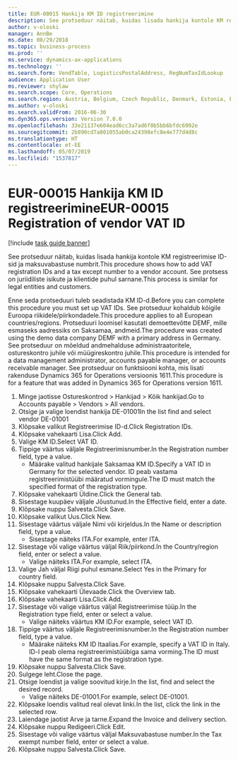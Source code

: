 ```yaml
---
title: EUR-00015 Hankija KM ID registreerimine
description: See protseduur näitab, kuidas lisada hankija kontole KM registreerimise ID-sid ja maksuvabastuse numbrit.
author: v-oloski
manager: AnnBe
ms.date: 08/29/2018
ms.topic: business-process
ms.prod: ''
ms.service: dynamics-ax-applications
ms.technology: ''
ms.search.form: VendTable, LogisticsPostalAddress, RegNumTaxIdLookup
audience: Application User
ms.reviewer: shylaw
ms.search.scope: Core, Operations
ms.search.region: Austria, Belgium, Czech Republic, Denmark, Estonia, Finland, France, Germany, Hungary, Ireland, Italy, Latvia, Lithuania, Netherlands, Poland, Spain, Sweden, United Kingdom
ms.author: v-oloski
ms.search.validFrom: 2016-06-30
ms.dyn365.ops.version: Version 7.0.0
ms.openlocfilehash: 33e21137e604ead6cc3a7ad6f0b5bb6bfdc6992e
ms.sourcegitcommit: 2b890cd7a801055ab0ca24398efc8e4e777d4d8c
ms.translationtype: HT
ms.contentlocale: et-EE
ms.lasthandoff: 05/07/2019
ms.locfileid: "1537817"
---
```

# <a name="eur-00015-registration-of-vendor-vat-id"></a><span data-ttu-id="d62bb-103">EUR-00015 Hankija KM ID registreerimine</span><span class="sxs-lookup"><span data-stu-id="d62bb-103">EUR-00015 Registration of vendor VAT ID</span></span>

[!include [task guide banner](../../includes/task-guide-banner.md)]

<span data-ttu-id="d62bb-104">See protseduur näitab, kuidas lisada hankija kontole KM registreerimise ID-sid ja maksuvabastuse numbrit.</span><span class="sxs-lookup"><span data-stu-id="d62bb-104">This procedure shows how to add VAT registration IDs and a tax except number to a vendor account.</span></span> <span data-ttu-id="d62bb-105">See protsess on juriidiliste isikute ja klientide puhul sarnane.</span><span class="sxs-lookup"><span data-stu-id="d62bb-105">This process is similar for legal entities and customers.</span></span> 

<span data-ttu-id="d62bb-106">Enne seda protseduuri tuleb seadistada KM ID-d.</span><span class="sxs-lookup"><span data-stu-id="d62bb-106">Before you can complete this procedure you must set up VAT IDs.</span></span> <span data-ttu-id="d62bb-107">See protseduur kohaldub kõigile Euroopa riikidele/piirkondadele.</span><span class="sxs-lookup"><span data-stu-id="d62bb-107">This procedure applies to all European countries/regions.</span></span> <span data-ttu-id="d62bb-108">Protseduuri loomisel kasutati demoettevõtte DEMF, mille esmaseks aadressiks on Saksamaa, andmeid.</span><span class="sxs-lookup"><span data-stu-id="d62bb-108">The procedure was created using the demo data company DEMF with a primary address in Germany.</span></span> <span data-ttu-id="d62bb-109">See protseduur on mõeldud andmehalduse administraatoritele, ostureskontro juhile või müügireskontro juhile.</span><span class="sxs-lookup"><span data-stu-id="d62bb-109">This procedure is intended for a data management administrator, accounts payable manager, or accounts receivable manager.</span></span> <span data-ttu-id="d62bb-110">See protseduur on funktsiooni kohta, mis lisati rakenduse Dynamics 365 for Operations versioonis 1611.</span><span class="sxs-lookup"><span data-stu-id="d62bb-110">This procedure is for a feature that was added in Dynamics 365 for Operations version 1611.</span></span>

1. <span data-ttu-id="d62bb-111">Minge jaotisse Ostureskontrod > Hankijad > Kõik hankijad.</span><span class="sxs-lookup"><span data-stu-id="d62bb-111">Go to Accounts payable > Vendors > All vendors.</span></span>
2. <span data-ttu-id="d62bb-112">Otsige ja valige loendist hankija DE-01001</span><span class="sxs-lookup"><span data-stu-id="d62bb-112">In the list find and select vendor DE-01001</span></span>
3. <span data-ttu-id="d62bb-113">Klõpsake valikut Registreerimise ID-d.</span><span class="sxs-lookup"><span data-stu-id="d62bb-113">Click Registration IDs.</span></span>
4. <span data-ttu-id="d62bb-114">Klõpsake vahekaarti Lisa.</span><span class="sxs-lookup"><span data-stu-id="d62bb-114">Click Add.</span></span>
5. <span data-ttu-id="d62bb-115">Valige KM ID.</span><span class="sxs-lookup"><span data-stu-id="d62bb-115">Select VAT ID.</span></span>
6. <span data-ttu-id="d62bb-116">Tippige väärtus väljale Registreerimisnumber.</span><span class="sxs-lookup"><span data-stu-id="d62bb-116">In the Registration number field, type a value.</span></span>
    * <span data-ttu-id="d62bb-117">Määrake valitud hankijale Saksamaa KM ID.</span><span class="sxs-lookup"><span data-stu-id="d62bb-117">Specify a VAT ID in Germany for the selected vendor.</span></span> <span data-ttu-id="d62bb-118">ID peab vastama registreerimistüübi määratud vormingule.</span><span class="sxs-lookup"><span data-stu-id="d62bb-118">The ID must match the specified format of the registration type.</span></span>  
7. <span data-ttu-id="d62bb-119">Klõpsake vahekaarti Üldine.</span><span class="sxs-lookup"><span data-stu-id="d62bb-119">Click the General tab.</span></span>
8. <span data-ttu-id="d62bb-120">Sisestage kuupäev väljale Jõustunud.</span><span class="sxs-lookup"><span data-stu-id="d62bb-120">In the Effective field, enter a date.</span></span>
9. <span data-ttu-id="d62bb-121">Klõpsake nuppu Salvesta.</span><span class="sxs-lookup"><span data-stu-id="d62bb-121">Click Save.</span></span>
10. <span data-ttu-id="d62bb-122">Klõpsake valikut Uus.</span><span class="sxs-lookup"><span data-stu-id="d62bb-122">Click New.</span></span>
11. <span data-ttu-id="d62bb-123">Sisestage väärtus väljale Nimi või kirjeldus.</span><span class="sxs-lookup"><span data-stu-id="d62bb-123">In the Name or description field, type a value.</span></span>
    * <span data-ttu-id="d62bb-124">Sisestage näiteks ITA.</span><span class="sxs-lookup"><span data-stu-id="d62bb-124">For example, enter ITA.</span></span>  
12. <span data-ttu-id="d62bb-125">Sisestage või valige väärtus väljal Riik/piirkond.</span><span class="sxs-lookup"><span data-stu-id="d62bb-125">In the Country/region field, enter or select a value.</span></span>
    * <span data-ttu-id="d62bb-126">Valige näiteks ITA.</span><span class="sxs-lookup"><span data-stu-id="d62bb-126">For example, select ITA.</span></span>  
13. <span data-ttu-id="d62bb-127">Valige Jah väljal Riigi puhul esmane.</span><span class="sxs-lookup"><span data-stu-id="d62bb-127">Select Yes in the Primary for country field.</span></span>
14. <span data-ttu-id="d62bb-128">Klõpsake nuppu Salvesta.</span><span class="sxs-lookup"><span data-stu-id="d62bb-128">Click Save.</span></span>
15. <span data-ttu-id="d62bb-129">Klõpsake vahekaarti Ülevaade.</span><span class="sxs-lookup"><span data-stu-id="d62bb-129">Click the Overview tab.</span></span>
16. <span data-ttu-id="d62bb-130">Klõpsake vahekaarti Lisa.</span><span class="sxs-lookup"><span data-stu-id="d62bb-130">Click Add.</span></span>
17. <span data-ttu-id="d62bb-131">Sisestage või valige väärtus väljal Registreerimise tüüp.</span><span class="sxs-lookup"><span data-stu-id="d62bb-131">In the Registration type field, enter or select a value.</span></span>
    * <span data-ttu-id="d62bb-132">Valige näiteks väärtus KM ID.</span><span class="sxs-lookup"><span data-stu-id="d62bb-132">For example, select VAT ID.</span></span>  
18. <span data-ttu-id="d62bb-133">Tippige väärtus väljale Registreerimisnumber.</span><span class="sxs-lookup"><span data-stu-id="d62bb-133">In the Registration number field, type a value.</span></span>
    * <span data-ttu-id="d62bb-134">Määrake näiteks KM ID Itaalias.</span><span class="sxs-lookup"><span data-stu-id="d62bb-134">For example, specify a VAT ID in Italy.</span></span>  <span data-ttu-id="d62bb-135">ID-l peab olema registreerimistüübiga sama vorming.</span><span class="sxs-lookup"><span data-stu-id="d62bb-135">The ID must have the same format as the registration type.</span></span>  
19. <span data-ttu-id="d62bb-136">Klõpsake nuppu Salvesta.</span><span class="sxs-lookup"><span data-stu-id="d62bb-136">Click Save.</span></span>
20. <span data-ttu-id="d62bb-137">Sulgege leht.</span><span class="sxs-lookup"><span data-stu-id="d62bb-137">Close the page.</span></span>
21. <span data-ttu-id="d62bb-138">Otsige loendist ja valige soovitud kirje.</span><span class="sxs-lookup"><span data-stu-id="d62bb-138">In the list, find and select the desired record.</span></span>
    * <span data-ttu-id="d62bb-139">Valige näiteks DE-01001.</span><span class="sxs-lookup"><span data-stu-id="d62bb-139">For example, select DE-01001.</span></span>  
22. <span data-ttu-id="d62bb-140">Klõpsake loendis valitud real olevat linki.</span><span class="sxs-lookup"><span data-stu-id="d62bb-140">In the list, click the link in the selected row.</span></span>
23. <span data-ttu-id="d62bb-141">Laiendage jaotist Arve ja tarne.</span><span class="sxs-lookup"><span data-stu-id="d62bb-141">Expand the Invoice and delivery section.</span></span>
24. <span data-ttu-id="d62bb-142">Klõpsake nuppu Redigeeri.</span><span class="sxs-lookup"><span data-stu-id="d62bb-142">Click Edit.</span></span>
25. <span data-ttu-id="d62bb-143">Sisestage või valige väärtus väljal Maksuvabastuse number.</span><span class="sxs-lookup"><span data-stu-id="d62bb-143">In the Tax exempt number field, enter or select a value.</span></span>
26. <span data-ttu-id="d62bb-144">Klõpsake nuppu Salvesta.</span><span class="sxs-lookup"><span data-stu-id="d62bb-144">Click Save.</span></span>

